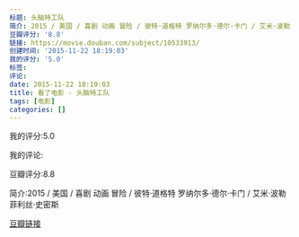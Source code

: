 ```yaml
---
标题: 头脑特工队
简介: 2015 / 美国 / 喜剧 动画 冒险 / 彼特·道格特 罗纳尔多·德尔·卡门 / 艾米·波勒 菲利丝·史密斯
豆瓣评分: '8.8'
链接: https://movie.douban.com/subject/10533913/
创建时间: '2015-11-22 18:19:03'
我的评分: '5.0'
标签:
评论:
date: 2015-11-22 18:19:03
title: 看了电影 - 头脑特工队
tags: [电影]
categories: []
---
```


我的评分:5.0

我的评论:

豆瓣评分:8.8

简介:2015 / 美国 / 喜剧 动画 冒险 / 彼特·道格特 罗纳尔多·德尔·卡门 / 艾米·波勒 菲利丝·史密斯

[豆瓣链接](https://movie.douban.com/subject/10533913/)


